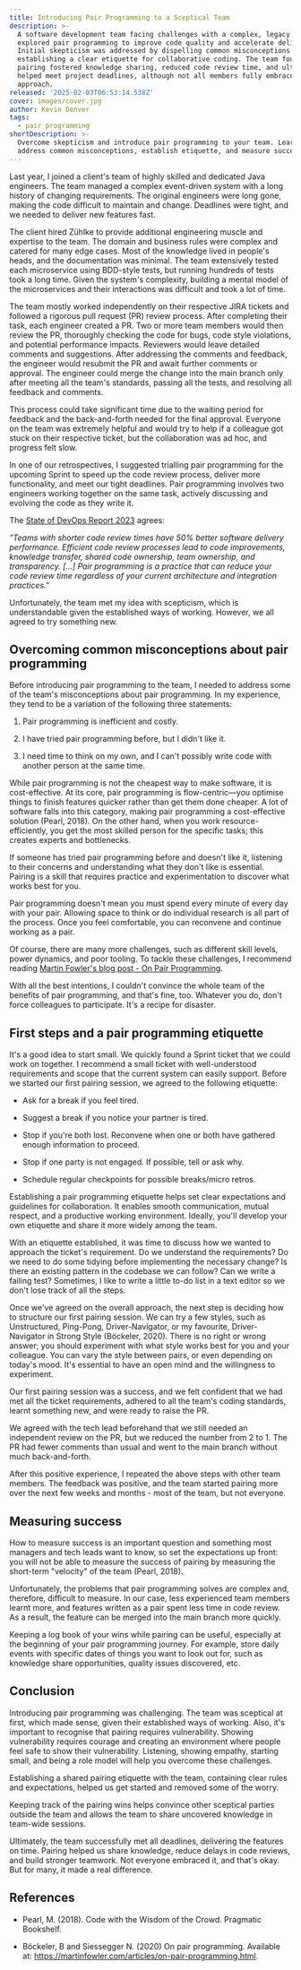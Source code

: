 ```yaml
---
title: Introducing Pair Programming to a Sceptical Team
description: >-
  A software development team facing challenges with a complex, legacy system
  explored pair programming to improve code quality and accelerate delivery.
  Initial skepticism was addressed by dispelling common misconceptions and
  establishing a clear etiquette for collaborative coding. The team found that
  pairing fostered knowledge sharing, reduced code review time, and ultimately
  helped meet project deadlines, although not all members fully embraced the
  approach.
released: '2025-02-03T06:53:14.538Z'
cover: images/cover.jpg
author: Kevin Denver
tags:
  - pair programming
shortDescription: >-
  Overcome skepticism and introduce pair programming to your team. Learn how to
  address common misconceptions, establish etiquette, and measure success.
---
```

Last year, I joined a client's team of highly skilled and dedicated Java engineers. The team managed a complex event-driven system with a long history of changing requirements. The original engineers were long gone, making the code difficult to maintain and change. Deadlines were tight, and we needed to deliver new features fast.

The client hired Zühlke to provide additional engineering muscle and expertise to the team. The domain and business rules were complex and catered for many edge cases. Most of the knowledge lived in people's heads, and the documentation was minimal. The team extensively tested each microservice using BDD-style tests, but running hundreds of tests took a long time. Given the system's complexity, building a mental model of the microservices and their interactions was difficult and took a lot of time.

The team mostly worked independently on their respective JIRA tickets and followed a rigorous pull request (PR) review process. After completing their task, each engineer created a PR. Two or more team members would then review the PR, thoroughly checking the code for bugs, code style violations, and potential performance impacts. Reviewers would leave detailed comments and suggestions. After addressing the comments and feedback, the engineer would resubmit the PR and await further comments or approval. The engineer could merge the change into the main branch only after meeting all the team's standards, passing all the tests, and resolving all feedback and comments.

This process could take significant time due to the waiting period for feedback and the back-and-forth needed for the final approval. Everyone on the team was extremely helpful and would try to help if a colleague got stuck on their respective ticket, but the collaboration was ad hoc, and progress felt slow.

In one of our retrospectives, I suggested trialling pair programming for the upcoming Sprint to speed up the code review process, deliver more functionality, and meet our tight deadlines. Pair programming involves two engineers working together on the same task, actively discussing and evolving the code as they write it.

The [State of DevOps Report 2023](https://dora.dev/research/2023/dora-report/) agrees:

*"Teams with shorter code review times have 50% better software delivery performance. Efficient code review processes lead to code improvements, knowledge transfer, shared code ownership, team ownership, and transparency. \[...] Pair programming is a practice that can reduce your code review time regardless of your current architecture and integration practices."*

Unfortunately, the team met my idea with scepticism, which is understandable given the established ways of working. However, we all agreed to try something new.

## Overcoming common misconceptions about pair programming

Before introducing pair programming to the team, I needed to address some of the team's misconceptions about pair programming. In my experience, they tend to be a variation of the following three statements:

1. Pair programming is inefficient and costly.

2. I have tried pair programming before, but I didn't like it.

3. I need time to think on my own, and I can't possibly write code with another person at the same time.

While pair programming is not the cheapest way to make software, it is cost-effective. At its core, pair programming is flow-centric—you optimise things to finish features quicker rather than get them done cheaper. A lot of software falls into this category, making pair programming a cost-effective solution (Pearl, 2018). On the other hand, when you work resource-efficiently, you get the most skilled person for the specific tasks; this creates experts and bottlenecks.

If someone has tried pair programming before and doesn't like it, listening to their concerns and understanding what they don't like is essential. Pairing is a skill that requires practice and experimentation to discover what works best for you.

Pair programming doesn't mean you must spend every minute of every day with your pair. Allowing space to think or do individual research is all part of the process. Once you feel comfortable, you can reconvene and continue working as a pair.

Of course, there are many more challenges, such as different skill levels, power dynamics, and poor tooling. To tackle these challenges, I recommend reading [Martin Fowler's blog post - On Pair Programming](https://martinfowler.com/articles/on-pair-programming.html#Challenges).

With all the best intentions, I couldn't convince the whole team of the benefits of pair programming, and that's fine, too. Whatever you do, don't force colleagues to participate. It's a recipe for disaster.

## First steps and a pair programming etiquette

It's a good idea to start small. We quickly found a Sprint ticket that we could work on together. I recommend a small ticket with well-understood requirements and scope that the current system can easily support. Before we started our first pairing session, we agreed to the following etiquette:

* Ask for a break if you feel tired.

* Suggest a break if you notice your partner is tired.

* Stop if you're both lost. Reconvene when one or both have gathered enough information to proceed.

* Stop if one party is not engaged. If possible, tell or ask why.

* Schedule regular checkpoints for possible breaks/micro retros.

Establishing a pair programming etiquette helps set clear expectations and guidelines for collaboration. It enables smooth communication, mutual respect, and a productive working environment. Ideally, you'll develop your own etiquette and share it more widely among the team.

With an etiquette established, it was time to discuss how we wanted to approach the ticket's requirement. Do we understand the requirements? Do we need to do some tidying before implementing the necessary change? Is there an existing pattern in the codebase we can follow? Can we write a failing test? Sometimes, I like to write a little to-do list in a text editor so we don't lose track of all the steps.

Once we've agreed on the overall approach, the next step is deciding how to structure our first pairing session. We can try a few styles, such as Unstructured, Ping-Pong, Driver-Navigator, or my favourite, Driver-Navigator in Strong Style (Böckeler, 2020). There is no right or wrong answer; you should experiment with what style works best for you and your colleague. You can vary the style between pairs, or even depending on today's mood. It's essential to have an open mind and the willingness to experiment.

Our first pairing session was a success, and we felt confident that we had met all the ticket requirements, adhered to all the team's coding standards, learnt something new, and were ready to raise the PR.

We agreed with the tech lead beforehand that we still needed an independent review on the PR, but we reduced the number from 2 to 1. The PR had fewer comments than usual and went to the main branch without much back-and-forth.

After this positive experience, I repeated the above steps with other team members. The feedback was positive, and the team started pairing more over the next few weeks and months - most of the team, but not everyone.

## Measuring success

How to measure success is an important question and something most managers and tech leads want to know, so set the expectations up front: you will not be able to measure the success of pairing by measuring the short-term "velocity" of the team (Pearl, 2018).

Unfortunately, the problems that pair programming solves are complex and, therefore, difficult to measure. In our case, less experienced team members learnt more, and features written as a pair spent less time in code review. As a result, the feature can be merged into the main branch more quickly.

Keeping a log book of your wins while pairing can be useful, especially at the beginning of your pair programming journey. For example, store daily events with specific dates of things you want to look out for, such as knowledge share opportunities, quality issues discovered, etc.

## Conclusion

Introducing pair programming was challenging. The team was sceptical at first, which made sense, given their established ways of working. Also, it's important to recognise that pairing requires vulnerability. Showing vulnerability requires courage and creating an environment where people feel safe to show their vulnerability. Listening, showing empathy, starting small, and being a role model will help you overcome these challenges.

Establishing a shared pairing etiquette with the team, containing clear rules and expectations, helped us get started and removed some of the worry.

Keeping track of the pairing wins helps convince other sceptical parties outside the team and allows the team to share uncovered knowledge in team-wide sessions.

Ultimately, the team successfully met all deadlines, delivering the features on time. Pairing helped us share knowledge, reduce delays in code reviews, and build stronger teamwork. Not everyone embraced it, and that's okay. But for many, it made a real difference.

## References

* Pearl, M. (2018). Code with the Wisdom of the Crowd. Pragmatic Bookshelf.

* Böckeler, B and Siessegger N. (2020) On pair programming. Available at: https://martinfowler.com/articles/on-pair-programming.html.
